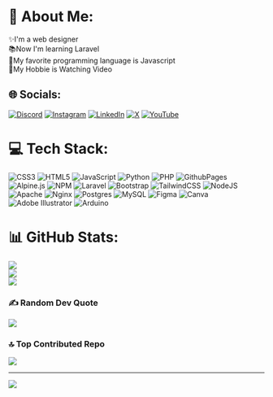 # 💫 About Me:
✨I'm a web designer<br>📚Now I'm learning Laravel<br>📕My favorite programming language is Javascript<br>💖My Hobbie is Watching Video


## 🌐 Socials:
[![Discord](https://img.shields.io/badge/Discord-%237289DA.svg?logo=discord&logoColor=white)](https://discord.gg/https://discord.com/users/746685921226784901) [![Instagram](https://img.shields.io/badge/Instagram-%23E4405F.svg?logo=Instagram&logoColor=white)](https://instagram.com/muhammadelidrisi) [![LinkedIn](https://img.shields.io/badge/LinkedIn-%230077B5.svg?logo=linkedin&logoColor=white)](https://linkedin.com/in/muhammad-el-idrisi-4a7383239) [![X](https://img.shields.io/badge/X-black.svg?logo=X&logoColor=white)](https://x.com/Ridisi_) [![YouTube](https://img.shields.io/badge/YouTube-%23FF0000.svg?logo=YouTube&logoColor=white)](https://youtube.com/@UCkJRdEJ57GxshG3Rirq_NDA) 

# 💻 Tech Stack:
![CSS3](https://img.shields.io/badge/css3-%231572B6.svg?style=for-the-badge&logo=css3&logoColor=white) ![HTML5](https://img.shields.io/badge/html5-%23E34F26.svg?style=for-the-badge&logo=html5&logoColor=white) ![JavaScript](https://img.shields.io/badge/javascript-%23323330.svg?style=for-the-badge&logo=javascript&logoColor=%23F7DF1E) ![Python](https://img.shields.io/badge/python-3670A0?style=for-the-badge&logo=python&logoColor=ffdd54) ![PHP](https://img.shields.io/badge/php-%23777BB4.svg?style=for-the-badge&logo=php&logoColor=white) ![GithubPages](https://img.shields.io/badge/github%20pages-121013?style=for-the-badge&logo=github&logoColor=white) ![Alpine.js](https://img.shields.io/badge/alpinejs-white.svg?style=for-the-badge&logo=alpinedotjs&logoColor=%238BC0D0) ![NPM](https://img.shields.io/badge/NPM-%23CB3837.svg?style=for-the-badge&logo=npm&logoColor=white) ![Laravel](https://img.shields.io/badge/laravel-%23FF2D20.svg?style=for-the-badge&logo=laravel&logoColor=white) ![Bootstrap](https://img.shields.io/badge/bootstrap-%238511FA.svg?style=for-the-badge&logo=bootstrap&logoColor=white) ![TailwindCSS](https://img.shields.io/badge/tailwindcss-%2338B2AC.svg?style=for-the-badge&logo=tailwind-css&logoColor=white) ![NodeJS](https://img.shields.io/badge/node.js-6DA55F?style=for-the-badge&logo=node.js&logoColor=white) ![Apache](https://img.shields.io/badge/apache-%23D42029.svg?style=for-the-badge&logo=apache&logoColor=white) ![Nginx](https://img.shields.io/badge/nginx-%23009639.svg?style=for-the-badge&logo=nginx&logoColor=white) ![Postgres](https://img.shields.io/badge/postgres-%23316192.svg?style=for-the-badge&logo=postgresql&logoColor=white) ![MySQL](https://img.shields.io/badge/mysql-4479A1.svg?style=for-the-badge&logo=mysql&logoColor=white) ![Figma](https://img.shields.io/badge/figma-%23F24E1E.svg?style=for-the-badge&logo=figma&logoColor=white) ![Canva](https://img.shields.io/badge/Canva-%2300C4CC.svg?style=for-the-badge&logo=Canva&logoColor=white) ![Adobe Illustrator](https://img.shields.io/badge/adobe%20illustrator-%23FF9A00.svg?style=for-the-badge&logo=adobe%20illustrator&logoColor=white) ![Arduino](https://img.shields.io/badge/-Arduino-00979D?style=for-the-badge&logo=Arduino&logoColor=white)

# 📊 GitHub Stats:
![](https://github-readme-stats.vercel.app/api?username=El-Idrisi&theme=radical&hide_border=false&include_all_commits=false&count_private=false)<br/>
![](https://github-readme-streak-stats.herokuapp.com/?user=El-Idrisi&theme=radical&hide_border=false)<br/>
![](https://github-readme-stats.vercel.app/api/top-langs/?username=El-Idrisi&theme=radical&hide_border=false&include_all_commits=false&count_private=false&layout=compact)

### ✍️ Random Dev Quote
![](https://quotes-github-readme.vercel.app/api?type=horizontal&theme=radical)

### 🔝 Top Contributed Repo
![](https://github-contributor-stats.vercel.app/api?username=El-Idrisi&limit=5&theme=radical&combine_all_yearly_contributions=true)

---
[![](https://visitcount.itsvg.in/api?id=El-Idrisi&icon=4&color=6)](https://visitcount.itsvg.in)

<!-- Proudly created with GPRM ( https://gprm.itsvg.in ) -->
